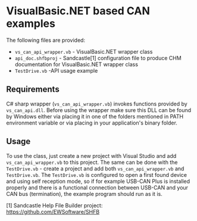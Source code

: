 # VisualBasic.NET based CAN examples

The following files are provided:

* `vs_can_api_wrapper.vb` - VisualBasic.NET wrapper class
* `api_doc.shfbproj` - Sandcastle[1] configuration file to produce CHM
  documentation for VisualBasic.NET wrapper class
* `TestDrive.vb` -API usage example

## Requirements

C# sharp wrapper (`vs_can_api_wrapper.vb`) invokes functions provided by
`vs_can_api.dll`. Before using the wrapper make sure this DLL can be
found by Windows either via placing it in one of the folders mentioned in
PATH environment variable or via placing in your application's binary
folder.

## Usage

To use the class, just create a new project with Visual Studio and add
`vs_can_api_wrapper.vb` to this project. The same can be done with
the `TestDrive.vb` - create a project and add both `vs_can_api_wrapper.vb` and
`TestDrive.vb`. The `TestDrive.vb` is configured to open a first found device
and using self reception mode, so if for example USB-CAN Plus is installed
properly and there is a functional connection between USB-CAN and your CAN bus
(termination), the example program should run as it is.


[1] Sandcastle Help File Builder project: https://github.com/EWSoftware/SHFB
